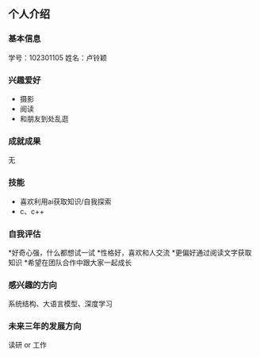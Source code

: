 ## 个人介绍
### 基本信息
学号：102301105
姓名：卢铃颖

### 兴趣爱好
* 摄影
* 阅读
* 和朋友到处乱逛

### 成就成果
无

### 技能
* 喜欢利用ai获取知识/自我探索
* c、c++

### 自我评估
*好奇心强，什么都想试一试
*性格好，喜欢和人交流
*更偏好通过阅读文字获取知识
*希望在团队合作中跟大家一起成长

### 感兴趣的方向

系统结构、大语言模型、深度学习


### 未来三年的发展方向

读研 or 工作
